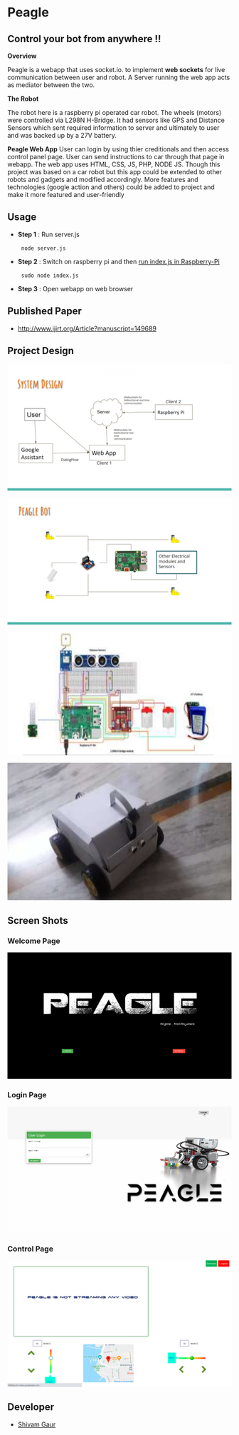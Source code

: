 # **Peagle** 
## Control your bot from anywhere !!

**Overview**

Peagle is a webapp that uses socket.io. to implement **web sockets** for live communication between user and robot. A Server running the web app acts as mediator between the two. 

**The Robot**

The robot here is a raspberry pi operated car robot. The wheels (motors) were controlled via L298N H-Bridge. It had sensors like GPS and Distance Sensors which sent required information to server and ultimately to user and was backed up by a 27V battery. 

**Peagle Web App**
User can login by using thier creditionals and then access control panel page. User can send instructions to car through that page in webapp. The web app uses HTML, CSS, JS, PHP, NODE JS. Though this project was based on a car robot but this app could be extended to other robots and gadgets and modified accordingly. More features and technologies (google action and others) could be added to project and make it more featured and user-friendly

## Usage
- **Step 1** : Run server.js


  ```
   node server.js
  ```
- **Step 2** : Switch on  raspberry pi  and then
    [run index.js in Raspberry-Pi ](https://github.com/shivam101gaur/peagle-rpi/tree/master#readme)
    ```
     sudo node index.js
    ```
 - **Step 3** : Open webapp on web browser 

## Published Paper
  - http://www.ijirt.org/Article?manuscript=149689


## **Project Design**
  ![control panel](./style/screen-shots/projectarchitecture.png)

  ![control panel](./style/screen-shots/botdesign.png)

  ![control panel](./style/screen-shots/connection.png)

  ![control panel](./style/screen-shots/bot.png)


## **Screen Shots**
  ### **Welcome Page**
  ![control panel](./style/screen-shots/welcome.png)
  ### **Login Page**
![control panel](./style/screen-shots/login.png)
  ### **Control Page**
![control panel](./style/screen-shots/control.png)

## Developer
- [Shivam Gaur](https://github.com/shivam101gaur)
